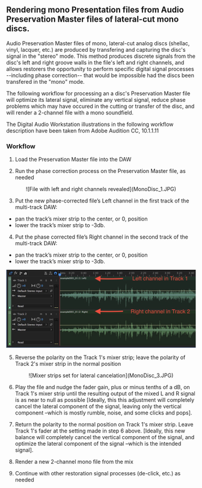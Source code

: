 ## Rendering mono Presentation files from Audio Preservation Master files of lateral-cut mono discs.

Audio Preservation Master files of mono, lateral-cut analog discs (shellac, vinyl, lacquer, etc.) are produced by transfering and capturing the disc's signal in the "stereo" mode.  This method produces discrete signals from the disc's left and right groove walls in the file's left and right channels, and allows restorers the opportunity to perform specific digital signal processes --including phase correction-- that would be impossible had the discs been transfered in the "mono" mode.

The following workflow for processing an a disc's Preservation Master file will optimize its lateral signal, eliminate any vertical signal, reduce phase problems which may have occured in the cutting or transfer of the disc, and will render a 2-channel file with a mono soundfield.

The Digital Audio Workstation illustrations in the following workflow description have been taken from Adobe Audition CC, 10.1.1.11  

### Workflow

1)	Load the Preservation Master file into the DAW

2)	Run the phase correction process on the Preservation Master file, as needed

<p align="center">  ![File with left and right channels revealed](MonoDisc_1.JPG)

3)	Put the new phase-corrected file’s Left channel in the first track of the multi-track DAW:  

* pan the track’s mixer strip to the center, or 0, position  
* lower the track’s mixer strip to -3db.

4)	Put the phase corrected file’s Right channel in the second track of the multi-track DAW: 

* pan the track’s mixer strip to the center, or 0, position  
* lower the track’s mixer strip to -3db.

![](MonoDisc_2a.JPG)

5)	Reverse the polarity on the Track 1's mixer strip; leave the polarity of Track 2's mixer strip in the normal position

<p align="center"> ![Mixer strips set for lateral cancelation](MonoDisc_3.JPG)

6)	Play the file and nudge the fader gain, plus or minus tenths of a dB, on Track 1's mixer strip until the resulting output of the mixed L and R signal is as near to null as possible [Ideally, this this adjustment will completely cancel the lateral component of the signal, leaving only the vertical component –which is mostly rumble, noise, and some clicks and pops].

7)	Return the polarity to the normal position on Track 1's mixer strip.  Leave Track 1's fader at the setting made in step 6 above. [Ideally, this new balance will completely cancel the vertical component of the signal, and optimize the lateral component of the signal –which is the intended signal].

8)	Render a new 2-channel mono file from the mix

9)	Continue with other restoration signal processes (de-click, etc.) as needed

